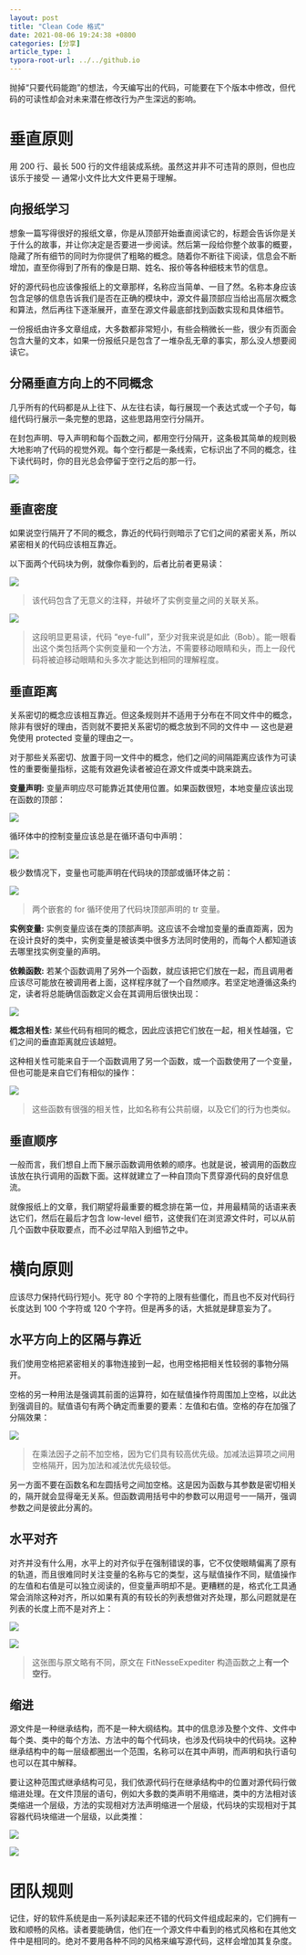 ```yaml
---
layout: post
title: "Clean Code 格式"
date: 2021-08-06 19:24:38 +0800
categories: [分享]
article_type: 1
typora-root-url: ../../github.io
---
```


抛掉“只要代码能跑”的想法，今天编写出的代码，可能要在下个版本中修改，但代码的可读性却会对未来潜在修改行为产生深远的影响。

# 垂直原则

用 200 行、最长 500 行的文件组装成系统。虽然这并非不可违背的原则，但也应该乐于接受 — 通常小文件比大文件更易于理解。

## 向报纸学习

想象一篇写得很好的报纸文章，你是从顶部开始垂直阅读它的，标题会告诉你是关于什么的故事，并让你决定是否要进一步阅读。然后第一段给你整个故事的概要，隐藏了所有细节的同时为你提供了粗略的概念。随着你不断往下阅读，信息会不断增加，直至你得到了所有的像是日期、姓名、报价等各种细枝末节的信息。

好的源代码也应该像报纸上的文章那样，名称应当简单、一目了然。名称本身应该包含足够的信息告诉我们是否在正确的模块中，源文件最顶部应当给出高层次概念和算法，然后再往下逐渐展开，直至在源文件最底部找到函数实现和具体细节。

一份报纸由许多文章组成，大多数都非常短小，有些会稍微长一些，很少有页面会包含大量的文本，如果一份报纸只是包含了一堆杂乱无章的事实，那么没人想要阅读它。

## 分隔垂直方向上的不同概念

几乎所有的代码都是从上往下、从左往右读，每行展现一个表达式或一个子句，每组代码行展示一条完整的思路，这些思路用空行分隔开。

在封包声明、导入声明和每个函数之间，都用空行分隔开，这条极其简单的规则极大地影响了代码的视觉外观。每个空行都是一条线索，它标识出了不同的概念，往下读代码时，你的目光总会停留于空行之后的那一行。

![](/assets/img/clean-code-1.png)

## 垂直密度

如果说空行隔开了不同的概念，靠近的代码行则暗示了它们之间的紧密关系，所以紧密相关的代码应该相互靠近。

以下面两个代码块为例，就像你看到的，后者比前者更易读：

![](/assets/img/clean-code-2.png)

> 该代码包含了无意义的注释，并破坏了实例变量之间的关联关系。

![](/assets/img/clean-code-3.png)

> 这段明显更易读，代码 “eye-full”，至少对我来说是如此（Bob）。能一眼看出这个类包括两个实例变量和一个方法，不需要移动眼睛和头，而上一段代码将被迫移动眼睛和头多次才能达到相同的理解程度。

## 垂直距离

关系密切的概念应该相互靠近。但这条规则并不适用于分布在不同文件中的概念，除非有很好的理由，否则就不要把关系密切的概念放到不同的文件中 — 这也是避免使用 protected 变量的理由之一。

对于那些关系密切、放置于同一文件中的概念，他们之间的间隔距离应该作为可读性的重要衡量指标，这能有效避免读者被迫在源文件或类中跳来跳去。

**变量声明:** 变量声明应尽可能靠近其使用位置。如果函数很短，本地变量应该出现在函数的顶部：

![](/assets/img/clean-code-4.png)

循环体中的控制变量应该总是在循环语句中声明：

![](/assets/img/clean-code-5.png)

极少数情况下，变量也可能声明在代码块的顶部或循环体之前：

![](/assets/img/clean-code-6.png)

> 两个嵌套的 for 循环使用了代码块顶部声明的 tr 变量。

**实例变量:** 实例变量应该在类的顶部声明。这应该不会增加变量的垂直距离，因为在设计良好的类中，实例变量是被该类中很多方法同时使用的，而每个人都知道该去哪里找实例变量的声明。

**依赖函数:** 若某个函数调用了另外一个函数，就应该把它们放在一起，而且调用者应该尽可能放在被调用者上面，这样程序就了一个自然顺序。若坚定地遵循这条约定，读者将总能确信函数定义会在其调用后很快出现：

![](/assets/img/clean-code-7.png)

**概念相关性:** 某些代码有相同的概念，因此应该把它们放在一起，相关性越强，它们之间的垂直距离就应该越短。

这种相关性可能来自于一个函数调用了另一个函数，或一个函数使用了一个变量，但也可能是来自它们有相似的操作：

![](/assets/img/clean-code-8.png)

> 这些函数有很强的相关性，比如名称有公共前缀，以及它们的行为也类似。

## 垂直顺序

一般而言，我们想自上而下展示函数调用依赖的顺序。也就是说，被调用的函数应该放在执行调用的函数下面。这样就建立了一种自顶向下贯穿源代码的良好信息流。

就像报纸上的文章，我们期望将最重要的概念排在第一位，并用最精简的话语来表达它们，然后在最后才包含 low-level 细节，这使我们在浏览源文件时，可以从前几个函数中获取要点，而不必过早陷入到细节之中。

# 横向原则

应该尽力保持代码行短小。死守 80 个字符的上限有些僵化，而且也不反对代码行长度达到 100 个字符或 120 个字符。但是再多的话，大抵就是肆意妄为了。

## 水平方向上的区隔与靠近

我们使用空格把紧密相关的事物连接到一起，也用空格把相关性较弱的事物分隔开。

空格的另一种用法是强调其前面的运算符，如在赋值操作符周围加上空格，以此达到强调目的。赋值语句有两个确定而重要的要素：左值和右值。空格的存在加强了分隔效果：

![](/assets/img/clean-code-9.png)

> 在乘法因子之前不加空格，因为它们具有较高优先级。加减法运算项之间用空格隔开，因为加法和减法优先级较低。

另一方面不要在函数名和左圆括号之间加空格。这是因为函数与其参数是密切相关的，隔开就会显得毫无关系。但函数调用括号中的参数可以用逗号一一隔开，强调参数之间是彼此分离的。

## 水平对齐

对齐并没有什么用，水平上的对齐似乎在强制错误的事，它不仅使眼睛偏离了原有的轨道，而且很难同时关注变量的名称与它的类型，这与赋值操作不同，赋值操作的左值和右值是可以独立阅读的，但变量声明却不是。更糟糕的是，格式化工具通常会消除这种对齐，所以如果有真的有较长的列表想做对齐处理，那么问题就是在列表的长度上而不是对齐上：

![](/assets/img/clean-code-10.png)

![](/assets/img/clean-code-11.png)

> 这张图与原文略有不同，原文在 FitNesseExpediter 构造函数之上**有一个空行**。

## 缩进

源文件是一种继承结构，而不是一种大纲结构。其中的信息涉及整个文件、文件中每个类、类中的每个方法、方法中的每个代码块，也涉及代码块中的代码块。这种继承结构中的每一层级都圈出一个范围，名称可以在其中声明，而声明和执行语句也可以在其中解释。

要让这种范围式继承结构可见，我们依源代码行在继承结构中的位置对源代码行做缩进处理。在文件顶层的语句，例如大多数的类声明不用缩进，类中的方法相对该类缩进一个层级，方法的实现相对方法声明缩进一个层级，代码块的实现相对于其容器代码块缩进一个层级，以此类推：

![](/assets/img/clean-code-12.png)

![](/assets/img/clean-code-13.png)

# 团队规则

记住，好的软件系统是由一系列读起来还不错的代码文件组成起来的，它们拥有一致和顺畅的风格。读者要能确信，他们在一个源文件中看到的格式风格和在其他文件中是相同的。绝对不要用各种不同的风格来编写源代码，这样会增加其复杂度。
